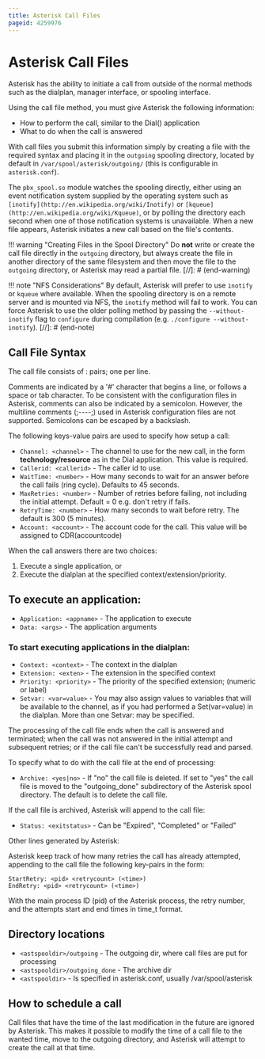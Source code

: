 ```yaml
---
title: Asterisk Call Files
pageid: 4259976
---
```


# Asterisk Call Files

Asterisk has the ability to initiate a call from outside of the normal methods such as the dialplan, manager interface, or spooling interface.

Using the call file method, you must give Asterisk the following information:

* How to perform the call, similar to the Dial() application
* What to do when the call is answered

With call files you submit this information simply by creating a file with the required syntax and placing it in the `outgoing` spooling directory, located by default in `/var/spool/asterisk/outgoing/` (this is configurable in `asterisk.conf`).

The `pbx_spool.so` module watches the spooling directly, either using an event notification system supplied by the operating system such as `[inotify](http://en.wikipedia.org/wiki/Inotify)` or `[kqueue](http://en.wikipedia.org/wiki/Kqueue)`, or by polling the directory each second when one of those notification systems is unavailable. When a new file appears, Asterisk initiates a new call based on the file's contents.

!!! warning "Creating Files in the Spool Directory"
    Do **not** write or create the call file directly in the `outgoing` directory, but always create the file in another directory of the same filesystem and then move the file to the `outgoing` directory, or Asterisk may read a partial file.
[//]: # (end-warning)

!!! note "NFS Considerations"
    By default, Asterisk will prefer to use `inotify` or `kqueue` where available. When the spooling directory is on a remote server and is mounted via NFS, the `inotify` method will fail to work. You can force Asterisk to use the older polling method by passing the `--without-inotify` flag to `configure` during compilation (e.g. `./configure --without-inotify`).
[//]: # (end-note)

## Call File Syntax

The call file consists of <Key>: <value> pairs; one per line.

Comments are indicated by a '#' character that begins a line, or follows a space or tab character. To be consistent with the configuration files in Asterisk, comments can also be indicated by a semicolon. However, the multiline comments (;----;) used in Asterisk configuration files are not supported. Semicolons can be escaped by a backslash.

The following keys-value pairs are used to specify how setup a call:

* `Channel: <channel>` - The channel to use for the new call, in the form **technology/resource** as in the Dial application. This value is required.
* `Callerid: <callerid>` - The caller id to use.
* `WaitTime: <number>` - How many seconds to wait for an answer before the call fails (ring cycle). Defaults to 45 seconds.
* `MaxRetries: <number>` - Number of retries before failing, not including the initial attempt. Default = 0 e.g. don't retry if fails.
* `RetryTime: <number>` - How many seconds to wait before retry. The default is 300 (5 minutes).
* `Account: <account>` - The account code for the call. This value will be assigned to CDR(accountcode)

When the call answers there are two choices: 

1. Execute a single application, or
2. Execute the dialplan at the specified context/extension/priority.

## To execute an application:

* `Application: <appname>` - The application to execute
* `Data: <args>` - The application arguments

### To start executing applications in the dialplan:

* `Context: <context>` - The context in the dialplan
* `Extension: <exten>` - The extension in the specified context
* `Priority: <priority>` - The priority of the specified extension; (numeric or label)
* `Setvar: <var=value>` - You may also assign values to variables that will be available to the channel, as if you had performed a Set(var=value) in the dialplan. More than one Setvar: may be specified.

The processing of the call file ends when the call is answered and terminated; when the call was not answered in the initial attempt and subsequent retries; or if the call file can't be successfully read and parsed.

To specify what to do with the call file at the end of processing:

* `Archive: <yes|no>` - If "no" the call file is deleted. If set to "yes" the call file is moved to the "outgoing\_done" subdirectory of the Asterisk spool directory. The default is to delete the call file.

If the call file is archived, Asterisk will append to the call file:

* `Status: <exitstatus>` - Can be "Expired", "Completed" or "Failed"

Other lines generated by Asterisk:

Asterisk keep track of how many retries the call has already attempted, appending to the call file the following key-pairs in the form:

```
StartRetry: <pid> <retrycount> (<time>)
EndRetry: <pid> <retrycount> (<time>)
```

With the main process ID (pid) of the Asterisk process, the retry number, and the attempts start and end times in time\_t format.

## Directory locations

* `<astspooldir>/outgoing` - The outgoing dir, where call files are put for processing
* `<astspooldir>/outgoing_done` - The archive dir
* `<astspooldir>` - Is specified in asterisk.conf, usually /var/spool/asterisk

## How to schedule a call

Call files that have the time of the last modification in the future are ignored by Asterisk. This makes it possible to modify the time of a call file to the wanted time, move to the outgoing directory, and Asterisk will attempt to create the call at that time.
